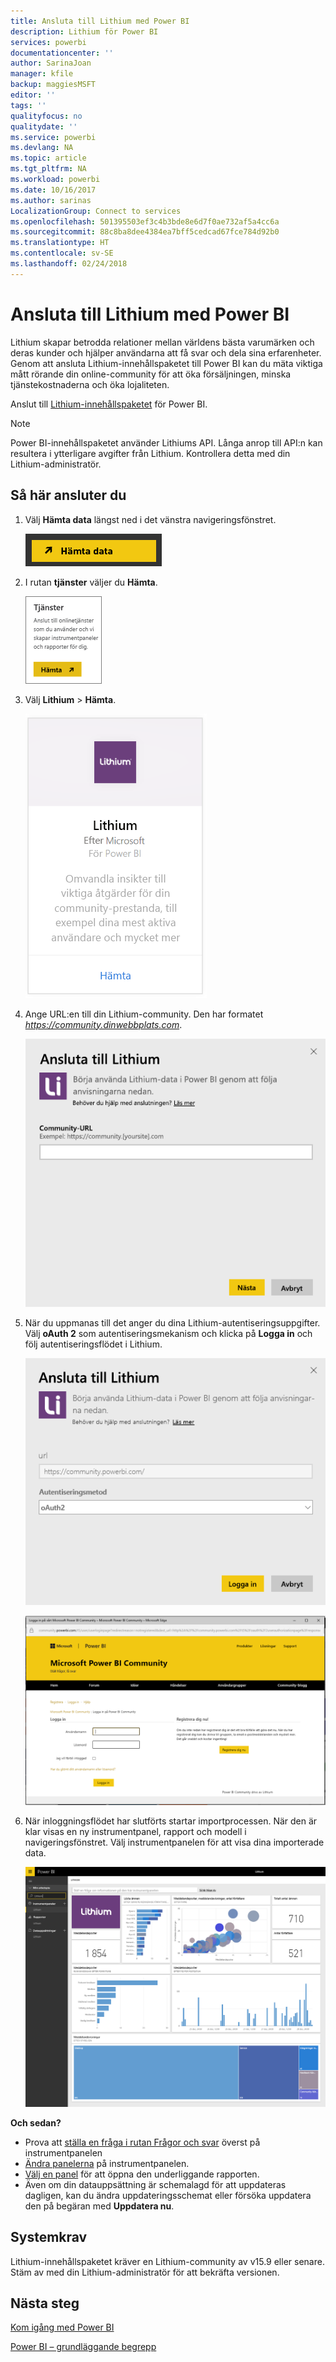```yaml
---
title: Ansluta till Lithium med Power BI
description: Lithium för Power BI
services: powerbi
documentationcenter: ''
author: SarinaJoan
manager: kfile
backup: maggiesMSFT
editor: ''
tags: ''
qualityfocus: no
qualitydate: ''
ms.service: powerbi
ms.devlang: NA
ms.topic: article
ms.tgt_pltfrm: NA
ms.workload: powerbi
ms.date: 10/16/2017
ms.author: sarinas
LocalizationGroup: Connect to services
ms.openlocfilehash: 501395503ef3c4b3bde8e6d7f0ae732af5a4cc6a
ms.sourcegitcommit: 88c8ba8dee4384ea7bff5cedcad67fce784d92b0
ms.translationtype: HT
ms.contentlocale: sv-SE
ms.lasthandoff: 02/24/2018
---
```

# <a name="connect-to-lithium-with-power-bi"></a>Ansluta till Lithium med Power BI
Lithium skapar betrodda relationer mellan världens bästa varumärken och deras kunder och hjälper användarna att få svar och dela sina erfarenheter. Genom att ansluta Lithium-innehållspaketet till Power BI kan du mäta viktiga mått rörande din online-community för att öka försäljningen, minska tjänstekostnaderna och öka lojaliteten. 

Anslut till [Lithium-innehållspaketet](https://app.powerbi.com/getdata/services/lithium) för Power BI.

>[!NOTE]
>Power BI-innehållspaketet använder Lithiums API. Långa anrop till API:n kan resultera i ytterligare avgifter från Lithium. Kontrollera detta med din Lithium-administratör.

## <a name="how-to-connect"></a>Så här ansluter du
1. Välj **Hämta data** längst ned i det vänstra navigeringsfönstret.
   
   ![](media/service-connect-to-lithium/pbi_getdata.png) 
2. I rutan **tjänster** väljer du **Hämta**.
   
   ![](media/service-connect-to-lithium/pbi_getservices.png) 
3. Välj **Lithium** \> **Hämta**.
   
   ![](media/service-connect-to-lithium/lithiumconnect.png)
4. Ange URL:en till din Lithium-community. Den har formatet *https://community.dinwebbplats.com*.
   
   ![](media/service-connect-to-lithium/params.png)
5. När du uppmanas till det anger du dina Lithium-autentiseringsuppgifter. Välj **oAuth 2** som autentiseringsmekanism och klicka på **Logga in** och följ autentiseringsflödet i Lithium.
   
   ![](media/service-connect-to-lithium/creds.png)
   
   ![](media/service-connect-to-lithium/creds2.png)
6. När inloggningsflödet har slutförts startar importprocessen. När den är klar visas en ny instrumentpanel, rapport och modell i navigeringsfönstret. Välj instrumentpanelen för att visa dina importerade data.
   
    ![](media/service-connect-to-lithium/lithium.png)

**Och sedan?**

* Prova att [ställa en fråga i rutan Frågor och svar](power-bi-q-and-a.md) överst på instrumentpanelen
* [Ändra panelerna](service-dashboard-edit-tile.md) på instrumentpanelen.
* [Välj en panel](service-dashboard-tiles.md) för att öppna den underliggande rapporten.
* Även om din datauppsättning är schemalagd för att uppdateras dagligen, kan du ändra uppdateringsschemat eller försöka uppdatera den på begäran med **Uppdatera nu**.

## <a name="system-requirements"></a>Systemkrav
Lithium-innehållspaketet kräver en Lithium-community av v15.9 eller senare. Stäm av med din Lithium-administratör för att bekräfta versionen.

## <a name="next-steps"></a>Nästa steg
[Kom igång med Power BI](service-get-started.md)

[Power BI – grundläggande begrepp](service-basic-concepts.md)

